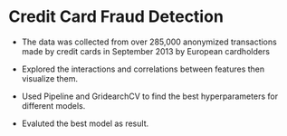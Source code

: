 # Credit Card Fraud Detection

* The data was collected from over 285,000 anonymized transactions made by credit cards in September 2013 by European cardholders

* Explored the interactions and correlations between features then visualize them.

* Used Pipeline and GridearchCV to find the best hyperparameters for different models.

* Evaluted the best model as result.

